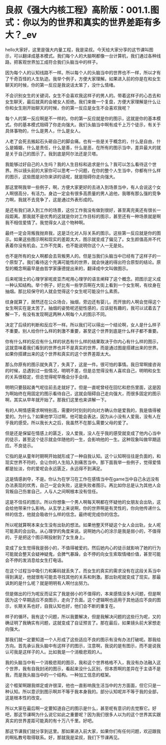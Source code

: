 # 良叔《强大内核工程》高阶版：001.1.图式：你以为的世界和真实的世界差距有多大？_ev

hello大家好，这里是强大内量工程，我是梁叔。今天给大家分享的这节课叫图示，可以翻译成基本模式。我们每个人的大脑啊都像一台计算机，我们通过各种线路，把客观世界加工成符合我们头脑当中的样子。

因为每个人的认知线路不一样。所以每个人的头脑当中的世界也不一样，所以才有了千奇百怪的人生轨迹。我举个例子，方便大家理解。如果进入前的你是在和女生聊天的时候，你的第一反应是我说话太笨了，没什么情绪。

不会识别女生的关键词，女生不会喜欢我这样子的男人的。带着这样子的心态去和女生聊天，最后就真的会被女人拒绝。我们来做一个复盘，方便大家理解是什么让你和女生刚开始聊天的时候，你的第一反应是女生不会喜欢我呢？

每个人的第一反应啊是不一样的。你的第一反应就是你的图示，这就是你的基本模式。你的基本模式阻碍了你走向强大。我们头脑当中啊有成千上万个徒示，有关于具体事物的，什么是男人，什么是女人。

人老了会死去搬起石头砸自己的脚会痛。也有一些是关于概念的，什么是自由，什么是婚姻，什么是责任，什么是善，什么是恶，在所有的图示当中，差异最大的就是关于自己的图示了。我到底是阿尔法还是贝塔。

我能够过好自己的人生吗？我的人生目标和追求是什么？我可以怎么看待这个世界。所以镜头前的大家你可以思考一个问题，在你的整个人生当中，你都有什么样的图示，这些图是对你来讲的话呢，就是阻碍你走向强大。

那这里啊我举一些例子，啊，方便大家更好的去进入到场景当中，有人会说这个女人啊很高分，有活力。身边一定会有很多高质量的男人追他，我哪有那么强的竞争力啊，我就不去竞争了，这是通过外表形成的。

是还有我们进入到工作的场景，这份工作我没有做到很好，甚至离完美还有很长一段距离。那我就不是优秀的这就是你对工作目标的图示，甚至还有一种场景就是啊我不相信爱情了。我觉得女人这个物种啊。

最终一定会背叛我抛弃我，这是泛化对人际关系的图示。这些第一反应就是你的图示。如果这些图示啊和现实的差距太大，图示就变成了偏见了。女生颜值高并不代表着你没有机会。工作不完美，也不能说明你这个人一无是处。

也不是所有的女人啊都会去背叛男人的。但是当我们头脑当中已经有了这样子的一个原型了。我们看待这个充满可能性的世界，就会快速的得出符合原型的结论。原型的概念啊最早是由哲学家康德提出来的，翻译成中文叫做图示。

后来呢瑞士的心理学家呢皮亚杰呢用心理学的语言阐释了这个概念。把图示定义成一种认知结构。举个例子，好比有一些学员啊在大街上看到一个女生啊，有纹身在抽烟。那比较保守的人就会觉得这个女生呢可能没什么素质。

纹身就算了，居然还在公众场合，抽烟，旁边还有婴儿，而开放的人啊会觉得这个女生啊实在是太苦了。抽烟的姿势呢还挺性感的，应该挺有趣的，我可以试着去了解一下，有没有发现啊这两种人啊每个人的图示不同。

决定了后续的判断和反应不一样。所以我们可以得出一个结论啊，女人是什么样子不重要。别人给你什么样的刺激不重要，甚至这个世界到底是什么样子都不重要。

你有什么样的反应有什么样的状态有什么样的结果取决于你内心有什么样的图示，这就意味着我们看到的世界也并不是真实的世界，而是通过图是搭建出来的世界。如果你搭建出来的这个世界和真实的这个世界差距太大。

那么你原有的图示就失真了，失真了，这是一件。很可怕的事情。我日常啊接咨询的时候，总遇到过一些情况，明明不差，但是总觉得没有人喜欢自己，明明和女生的关系很稳定，但总觉得呢早晚会分手会绿。

明明只要鼓起勇气呢往前去走就好了。但是一直呢曾经在回忆和悲伤里面，这是因为啊始终在用固定的图示看待自己，这就会阻碍自己走向强大，而很多固定的图示啊，其实从早年就开始了。那我们这里也来讲解一下。

有的人啊情感需求啊特别高，需要时时刻刻的向对方确认你是爱我的，我是值得被爱的。为什么？如果他学习过啊，他可能会表达，因为从小没有人爱我，没有人在乎我的感受。所以我长大之后，我虽然不在那么需要父母的爱了。

但是还是保留在情感上的匮乏，没人爱我，没人在乎我的感受就变成了他内心当中的徒示，甚至这个徒示就会伴随他的一生，会影响他的一生。这种现象叫做早期适应。不良徒示。

它指的是从童年时期啊开始就形成了一种自我认知。这个认知啊往往是负面的，和现实世界不符的，会让你的人生陷入到痛苦当中。那下面我举一些例子，觉得爱情都是扯淡，你的爱呢会永远匮乏，永远得不到满足。

这是情感剥夺，不是。你认为在学习在工作在感情当中在game当中自己永远没有办法表现的优秀，自己一定会失败，这是失败者图示。再比如你总是认为其他人会背叛自己伤害自己，人与人之间啊根本没有信任。

这是不信任的图示。所以你想象一个男人啊每天啊都在怀疑他的女朋友会出轨，这会给他带来什么影响。从玄学上来说啊，你的世界啊是有灵性的，你向他传递什么样的信念，他就会吸收什么样的信念。最终呢完成你的信念。

所以呢就算啊本来女生没有出轨的想法。如果他整天怀疑这个女人会出轨，女人呢可能真的会出轨。从心理学的角度来说。说啊她内心的涂示是我是弱小的，不值得的，于是把这个图示啊投射到了女生身上。

变成了女生觉得我是弱小的，不值得被爱的。然后她内心的徒示就影响了她的行为可能就会整天会疑神疑鬼，会脾气暴躁，会不停的向女生索取情绪价值，甚至可能会不停的发消息给女生打电话。

在这个过程当中吸引力和筹码就丢失了。而女生的真实的需求没有在这段关系当中得到满足，他就很有可能去寻找其他的关系和刺激。那出轨呢就变成了现实。那最讽刺的是什么呢？就是明明有人啊付出努力。

但是做出的行为呢反而证实了我是弱小的不值得的，本来感情没多大问题，但是啊因为这个早期适应不良图示，走向了负面。这个逻辑啊也适用于其他适应不良的图示，长期关系也好，自我认知也好，他们会不断的重复在。

样子的循环。我有这个问题，所以我要解决，但是我解决问题的这些行为呢，又的确证明了我确实有问题，这就变成了自证预言了。那在最后，如果镜头前大家想走向强大。

那我们就一定要知道一个人形成了这些适应不良的图示有没有办法打破呢。那我给方向。首先承认我头脑中有这样子的图示，注意啊，我说的是有图示，而不是说我认可我是这样子的人。比如我是一个消极悲观的人。

我的头脑当中有一个消极悲观的图示，我和这个世界格格不入，我没有办法融入这个世界，我有自我封闭的图示，看起来没什么区别，但本质啊的差异在于主语不是我，而是我头脑当中的一个结构。一种加工信息的框架。

这个框架啊跟我绑定或许很深，他也一直影响我生活当中的方方面面，但它只是一种认知。所以意识到图示啊并不等于我本身我的。部分认知呢并不等于我的全部，这是根本性的改变。

所以大家在最后啊一定要知道自己的图示是什么，甚至呢有意识的去觉察它。好吧，那这节课啊为什么说它如此之重要呢？因为我们很多人以为的这个世界其实跟真实的世界差距可能真的有十万八千里。好吧。

那这节课我们就分享到这里。那如果进入前大家，如果你们有任何问题，欢迎跟我的啊私教号取得联系。好，那就我是梁叔，我们下节课再见。

